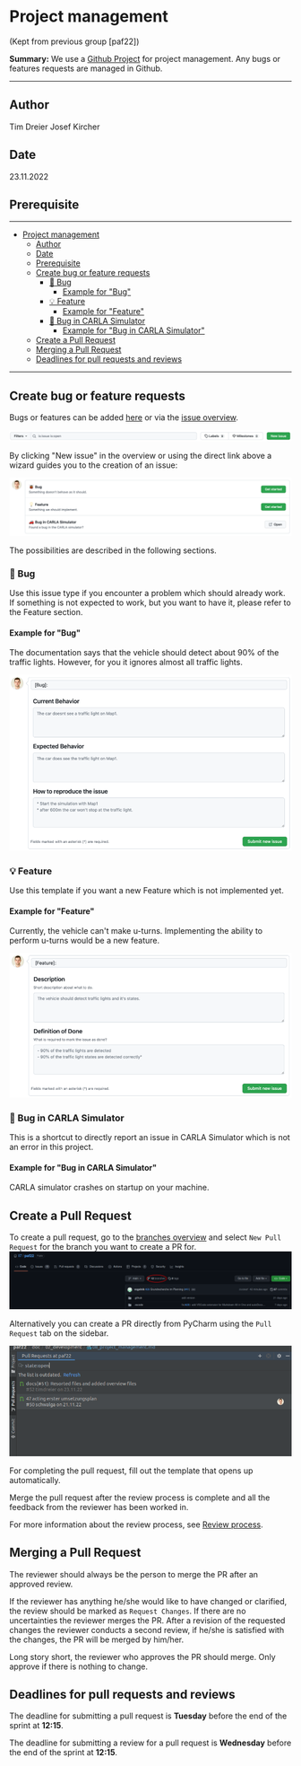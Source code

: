 # Project management

(Kept from previous group [paf22])

**Summary:** We use a [Github Project](https://github.com/users/ll7/projects/2) for project management.
Any bugs or features requests are managed in Github.

---

## Author

Tim Dreier
Josef Kircher

## Date

23.11.2022

## Prerequisite

---
<!-- TOC -->
- [Project management](#project-management)
  - [Author](#author)
  - [Date](#date)
  - [Prerequisite](#prerequisite)
  - [Create bug or feature requests](#create-bug-or-feature-requests)
    - [🐞 Bug](#-bug)
      - [Example for "Bug"](#example-for-bug)
    - [💡 Feature](#-feature)
      - [Example for "Feature"](#example-for-feature)
    - [🚗 Bug in CARLA Simulator](#-bug-in-carla-simulator)
      - [Example for "Bug in CARLA Simulator"](#example-for-bug-in-carla-simulator)
  - [Create a Pull Request](#create-a-pull-request)
  - [Merging a Pull Request](#merging-a-pull-request)
  - [Deadlines for pull requests and reviews](#deadlines-for-pull-requests-and-reviews)
<!-- TOC -->

---

## Create bug or feature requests

Bugs or features can be added [here](https://github.com/ll7/paf22/issues/new/choose) or via the [issue overview](https://github.com/ll7/paf22/issues).

![create issue](../00_assets/create_issue.png)

By clicking "New issue" in the overview or using the direct link above a wizard guides you to the creation of an issue:

![issue wizard](../00_assets/issue_wizard.png)

The possibilities are described in the following sections.

### 🐞 Bug

Use this issue type if you encounter a problem which should already work.
If something is not expected to work, but you want to have it, please refer to the Feature section.

#### Example for "Bug"

The documentation says that the vehicle should detect about 90% of the traffic lights.
However, for you it ignores almost all traffic lights.

![bug template](../00_assets/bug_template.png)

### 💡 Feature

Use this template if you want a new Feature which is not implemented yet.

#### Example for "Feature"

Currently, the vehicle can't make u-turns.
Implementing the ability to perform u-turns would be a new feature.

![feature template](../00_assets/feature_template.png)

### 🚗 Bug in CARLA Simulator

This is a shortcut to directly report an issue in CARLA Simulator which is not an error in this project.

#### Example for "Bug in CARLA Simulator"

CARLA simulator crashes on startup on your machine.

## Create a Pull Request

To create a pull request, go to the [branches overview](https://github.com/ll7/paf22/branches) and select ``New Pull Request`` for the branch you want to create a PR for.
![img.png](../00_assets/branch_overview.png)

Alternatively you can create a PR directly from PyCharm using the ``Pull Request`` tab on the sidebar.

![img.png](../00_assets/Pycharm_PR.png)

For completing the pull request, fill out the template that opens up automatically.

Merge the pull request after the review process is complete and all the feedback from the reviewer has been worked in.

For more information about the review process, see [Review process](./07_review_guideline.md).

## Merging a Pull Request

The reviewer should always be the person to merge the PR after an approved review.

If the reviewer has anything he/she would like to have changed or clarified, the review should be marked as `Request Changes`.
If there are no uncertainties the reviewer merges the PR. After a revision of the requested changes the reviewer conducts a second review, if he/she is satisfied with the changes, the PR will be merged by him/her.

Long story short, the reviewer who approves the PR should merge. Only approve if there is nothing to change.

## Deadlines for pull requests and reviews

The deadline for submitting a pull request is **Tuesday** before the end of the sprint at **12:15**.

The deadline for submitting a review for a pull request is **Wednesday** before the end of the sprint at **12:15**.
